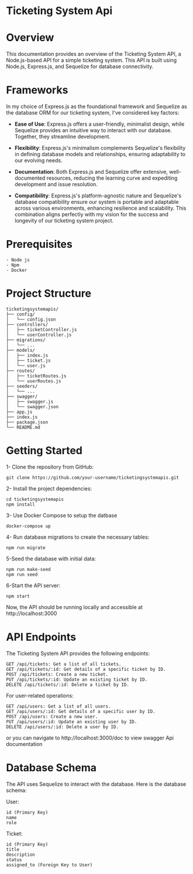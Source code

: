 # Ticketing System Api

# Overview
This documentation provides an overview of the Ticketing System API, a Node.js-based API for a simple ticketing system. This API is built using Node.js, Express.js, and Sequelize for database connectivity.
# Frameworks
In my choice of Express.js as the foundational framework and Sequelize as the database ORM for our ticketing system, I've considered key factors:
- **Ease of Use**: Express.js offers a user-friendly, minimalist design, while Sequelize provides an intuitive way to interact with our database. Together, they streamline development.

- **Flexibility**: Express.js's minimalism complements Sequelize's flexibility in defining database models and relationships, ensuring adaptability to our evolving needs.

- **Documentation**: Both Express.js and Sequelize offer extensive, well-documented resources, reducing the learning curve and expediting development and issue resolution.

- **Compatibility**: Express.js's platform-agnostic nature and Sequelize's database compatibility ensure our system is portable and adaptable across various environments, enhancing resilience and scalability.
This combination aligns perfectly with my vision for the success and longevity of our ticketing system project.

# Prerequisites
```
- Node js 
- Npm 
- Docker
```

# Project Structure
```
ticketingsystemapis/
├── config/
│   └── config.json
├── controllers/
│   ├── ticketController.js
│   └── userController.js
├── migrations/
│   └── ...
├── models/
│   ├── index.js
│   ├── ticket.js
│   └── user.js
├── routes/
│   ├── ticketRoutes.js
│   └── userRoutes.js
├── seeders/
│   └── ...
├── swagger/
│   ├── swagger.js
│   └── swagger.json
├── app.js
├── index.js
├── package.json
└── README.md
```

# Getting Started

1- Clone the repository from GitHub:
```shell
git clone https://github.com/your-username/ticketingsystemapis.git
```
2- Install the project dependencies:
```shell
cd ticketingsystemapis
npm install
```
3- Use Docker Compose to setup the datbase 
```shell
docker-compose up
```

4- Run database migrations to create the necessary tables:
```shell
npm run migrate
```

5-Seed the database with initial data:
```shell
npm run make-seed
npm run seed
```
6-Start the API server:
```shell
npm start
```
Now, the API should be running locally and accessible at http://localhost:3000

# API Endpoints
The Ticketing System API provides the following endpoints:

```
GET /api/tickets: Get a list of all tickets.
GET /api/tickets/:id: Get details of a specific ticket by ID.
POST /api/tickets: Create a new ticket.
PUT /api/tickets/:id: Update an existing ticket by ID.
DELETE /api/tickets/:id: Delete a ticket by ID.
```

For user-related operations:
```
GET /api/users: Get a list of all users.
GET /api/users/:id: Get details of a specific user by ID.
POST /api/users: Create a new user.
PUT /api/users/:id: Update an existing user by ID.
DELETE /api/users/:id: Delete a user by ID.
```

or you can navigate to http://localhost:3000/doc to view swagger Api documentation


# Database Schema
The API uses Sequelize to interact with the database. Here is the database schema:

User:
```
id (Primary Key)
name
role
```
Ticket:
```
id (Primary Key)
title
description
status
assigned_to (Foreign Key to User)
```


